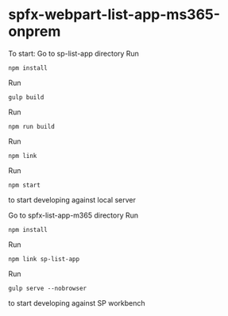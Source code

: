 # spfx-webpart-list-app-ms365-onprem

To start:
Go to sp-list-app directory
Run 
```
npm install
```
Run
```
gulp build
```
Run
```
npm run build
```
Run
```
npm link
```
Run 
```
npm start
```
to start developing against local server


Go to spfx-list-app-m365 directory
Run 
```
npm install
```
Run 
```
npm link sp-list-app
```
Run 
```
gulp serve --nobrowser
```
to start developing against SP workbench

